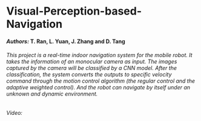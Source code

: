 # Visual-Perception-based-Navigation
#### *Authors:* T. Ran, L. Yuan, J. Zhang and D. Tang
###### This project is a real-time indoor navigation system for the mobile robot. It takes the information of an monocular camera as input. The images captured by the camera will be classified by a CNN model. After the classification, the system converts the outputs to specific velocity command through the motion control algorithm (the regular control and the adaptive weighted control). And the robot can navigate by itself under an unknown and dynamic environment.
###### *Video:*
